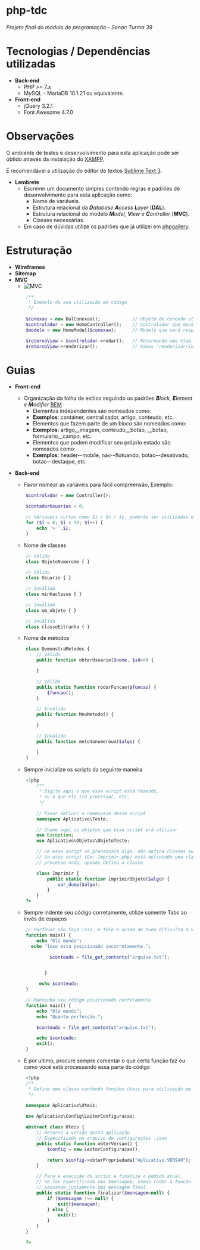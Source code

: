 # php-tdc
###### Projeto final do módulo de programação - Senac Turma 39

# Tecnologias / Dependências utilizadas

* **Back-end**
	* PHP >= 7.x
	* MySQL - MariaDB 10.1.21 ou equivalente.
* **Front-end**
	* jQuery 3.2.1
	* Font Awesome 4.7.0

# Observações

O ambiente de testes e desenvolvimento para esta aplicação pode ser obtido através da instalação do [XAMPP](https://www.apachefriends.org/pt_br/download.html).

É recomendável a utilização do editor de textos [Sublime Text 3](https://sublimetext.com/3).

* **Lembrete** 
	* Escrever um documento simples contendo regras e padrões de desenvolvimento para esta aplicação como:
		* Nome de variáveis.
		* Estrutura relacional da ***D**atabase **A**ccess **L**ayer* (**DAL**).
		* Estrutura relacional do modelo ***M**odel, **V**iew e **C**ontroller* (**MVC**).
		* Classes necessárias.
	* Em caso de dúvidas utilize os padrões que já utilizei em [phpgallery](https://github.com/Kubinyete/phpgallery).

# Estruturação

* **Wireframes**
* **Sitemap**
* **MVC**
	* ![MVC](https://i.stack.imgur.com/Rk9Kr.png)
	```php
		/**
		 * Exemplo da sua utilização em código
		 */
			
		$conexao = new DalConexao();            // Objeto de conexão utilizado para conectar ao banco de dados.
		$controlador = new HomeController();    // Controlador que manipulará um modelo com base no pedido recebido.
		$modelo = new HomeModel($conexao);      // Modelo que será responsável por conectar ao banco, obter informações e retornar uma View contendo estas informações necessárias.

		$retornoView = $controlador->rodar();   // Retornando uma View.
		$retornoView->renderizar();             // Vamos 'renderizar/incluir' a resposta recebida para que o usuário veja a página.
	```

# Guias

* **Front-end**
	* Organização da folha de estilos seguindo os padrões ***B**lock, **E**lement e **M**odifier* [BEM](http://getbem.com/introduction/).
		* Elementos independentes são nomeados como:
		* **Exemplos**: container, centralizador, artigo, conteudo, etc.
		* Elementos que fazem parte de um bloco são nomeados como:
		* **Exemplos**: artigo__imagem, conteudo__botao, __botao, formulario__campo, etc.
		* Elementos que podem modificar seu próprio estado são nomeados como:
		* **Exemplos**: header--mobile, nav--flutuando, botao--desativado, botao--destaque, etc.
* **Back-end**
	* Favor nomear as variáveis para fácil compreensão, Exemplo:
	```php
		$controlador = new Controller();

		$contadorUsuarios = 0;

		// Váriaveis curtas como $i / $x / $y, poderão ser utilizadas em loops / for
		for ($i = 0; $i < 99; $i++) {
			echo '> '.$i;
		}
	```
	* Nome de classes
	```php
		// Válido
		class ObjetoNumeroUm { }

		// Válido
		class Usuario { }

		// Inválido
		class minhaclasse { }

		// Inválido
		class um_objeto { }

		// Inválido
		class classeEstranha { }
	```

	* Nome de métodos
	```php
		class DemonstraMetodos {
			// Válido
			public function obterUsuario($nome, $id=0) {

			}

			// Válido
			public static function rodarFuncao($funcao) {
				$funcao();
			}

			// Inválido
			public function MeuMetodo() { 

			}

			// Inválido
			public function metodonumeroum($algo) {

			}
		}
	```

	* Sempre inicialize os scripts da seguinte maneira
	```php
		<?php
			/**
			 * Digite aqui o que esse script está fazendo,
			 * ou o que ele irá processar, etc.
			 */
			
			// Favor definir o namespace deste script
			namespace Aplicativo\Teste;

			// Chame aqui os objetos que esse script erá utilizar
			use Exception;
			use Aplicativo\Objetos\ObjetoTeste;

			// Se esse script só processará algo, não defina classes ou estruturas,
			// Se esse script (Ex: Imprimir.php) está definindo uma classe, então não
			// processe nada, apenas defina a classe

			class Imprimir {
				public static function imprimirObjeto($algo) {
					var_dump($algo);
				}
			}
		?>
	```

	* Sempre indente seu código corretamente, utilize somente Tabs ao invés de espaços
	```php
		// Porfavor não faça isso, é feio e acima de tudo dificulta a visualização e compreensão do código.
		function main() {
			echo "Olá mundo";
		  echo "Isso está posicionado incorretamente.";

		         $conteudo = file_get_contents("arquivo.txt");


		       }

		     echo $conteudo;
		}

		// Mantenha seu código posicionado corretamente
		function main() {
			echo "Olá mundo";
			echo "Quanta perfeição.";

			$conteudo = file_get_contents("arquivo.txt");

			echo $conteudo;
			exit();
		}
	```

	* E por ultimo, procure sempre comentar o que certa função faz ou como você está processando essa parte do código
	```php
		<?php
		/**
		 * Define uma classe contendo funções úteis para utilização em todo o projeto.
		 */
		
		namespace Aplicativo\Uteis;

		use Aplicativo\Config\LeitorConfiguracao;

		abstract class Uteis {
			// Retorna a versão desta aplicação
			// Especificada no arquivo de configurações .json
			public static function obterVersao() {
				$config = new LeitorConfiguracao();

				return $config->obterPropriedade("Aplicativo.VERSAO");
			}

			// Para a execução do script e finaliza o pedido atual
			// Se for especificado uma $mensagem, vamos rodar a função exit()
			// passando juntamente uma mensagem final
			public static function finalizar($mensagem=null) {
				if ($mensagem !== null) {
					exit($mensagem);
				} else {
					exit();
				}
			}
		}

		?>
	```